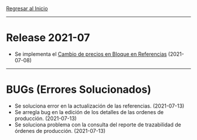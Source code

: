 [Regresar al Inicio](../README.md)

---
# Release 2021-07
- Se implementa el [Cambio de precios en Bloque en Referencias](../inventarios/maestros/referencias-cambio-precios-en-bloque.md) (2021-07-08)

---
# BUGs (Errores Solucionados)

- Se soluciona error en la actualización de las referencias. (2021-07-13)
- Se arregla bug en la edición de los detalles de las ordenes de producción. (2021-07-13)
- Se soluciona problema con la consulta del reporte de trazabilidad de órdenes de producción. (2021-07-13)

